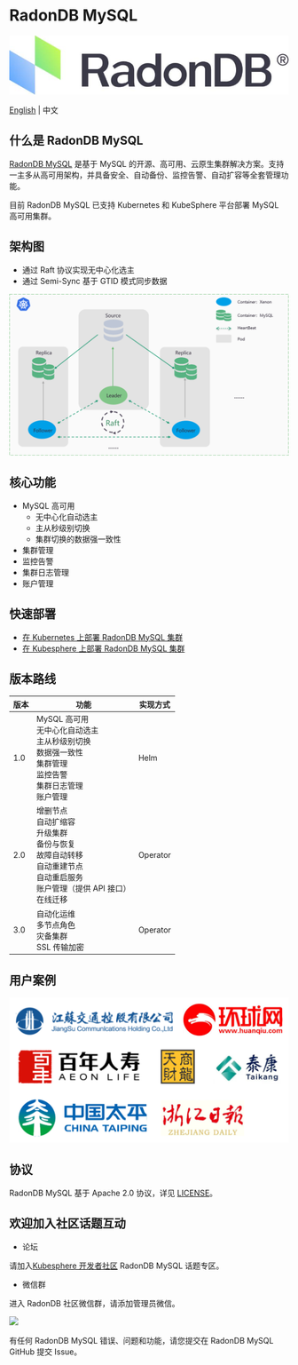 #  RadonDB MySQL

 ![](docs/images/logo_radondb-mysql.png)  <br>

[English](README.md) | 中文 

## 什么是 RadonDB MySQL

[RadonDB MySQL](https://github.com/radondb/radondb-mysql-kubernetes) 是基于 MySQL 的开源、高可用、云原生集群解决方案。支持一主多从高可用架构，并具备安全、自动备份、监控告警、自动扩容等全套管理功能。

目前 RadonDB MySQL 已支持 Kubernetes 和 KubeSphere 平台部署 MySQL 高可用集群。

## 架构图

- 通过 Raft 协议实现无中心化选主
- 通过 Semi-Sync 基于 GTID 模式同步数据

![](docs/images/radondb-mysql_Architecture_1.png)

## 核心功能

- MySQL 高可用
    - 无中心化自动选主
    - 主从秒级别切换
    - 集群切换的数据强一致性
- 集群管理
- 监控告警
- 集群日志管理
- 账户管理

## 快速部署

- [ 在 Kubernetes 上部署 RadonDB MySQL 集群](docs/Kubernetes/deploy_radondb-mysql_on_kubernetes.md)
- [ 在 Kubesphere 上部署 RadonDB MySQL 集群 ](docs/KubeSphere/deploy_radondb-mysql_on_kubesphere.md)

## 版本路线

| 版本 | 功能  | 实现方式 |
|------|--------|------| 
| 1.0 | MySQL 高可用 <br> 无中心化自动选主<br> 主从秒级别切换<br> 数据强一致性 <br> 集群管理 <br> 监控告警 <br> 集群日志管理 <br> 账户管理 | Helm |
| 2.0  | 增删节点 <br> 自动扩缩容 <br> 升级集群 <br> 备份与恢复 <br> 故障自动转移 <br> 自动重建节点 <br> 自动重启服务 <br> 账户管理（提供 API 接口）<br> 在线迁移   |  Operator |
| 3.0  | 自动化运维 <br> 多节点角色 <br> 灾备集群 <br> SSL 传输加密 | Operator |

## 用户案例

![](docs/images/users.png)

## 协议

RadonDB MySQL 基于 Apache 2.0 协议，详见 [LICENSE](./LICENSE)。

## 欢迎加入社区话题互动

- 论坛

请加入[Kubesphere 开发者社区](https://kubesphere.com.cn/forum/t/radondb) RadonDB MySQL 话题专区。

- 微信群 

进入 RadonDB 社区微信群，请添加管理员微信。

![](docs/images/wechat_admin.png)

有任何 RadonDB MySQL 错误、问题和功能，请您提交在 RadonDB MySQL GitHub 提交 Issue。


 

